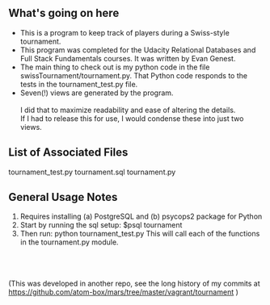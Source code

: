 What's going on here
----------------------
* This is a program to keep track of players during a Swiss-style tournament.
* This program was completed for the Udacity Relational Databases and Full Stack Fundamentals courses.  It was written by Evan Genest. 
* The main thing to check out is my python code in the file swissTournament/tournament.py. That Python code responds to the tests in the tournament_test.py file.
* Seven(!) views are generated by the program. <br>  
I did that to maximize readability and ease of altering the details. <br> 
If I had to release this for use, I would condense these into just two views.

List of Associated Files
-----------------------
tournament_test.py
tournament.sql
tournament.py

General Usage Notes
-----------------------
1.  Requires installing (a) PostgreSQL and (b) psycops2 package for Python
2.  Start by running the sql setup:     $psql tournament
3.  Then run: python tournament_test.py  This will call each of the functions in the tournament.py module.

<br><br><br>
(This was developed in another repo, see the long history of my commits at https://github.com/atom-box/mars/tree/master/vagrant/tournament )
